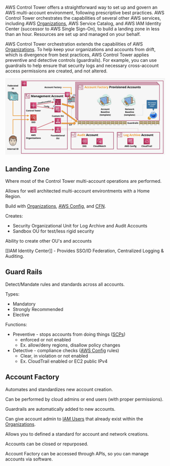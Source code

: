 AWS Control Tower offers a straightforward way to set up and govern an AWS multi-account environment, following prescriptive best practices. AWS Control Tower orchestrates the capabilities of several other AWS services, including AWS [Organizations](Organizations.md), AWS Service Catalog, and AWS IAM Identity Center (successor to AWS Single Sign-On), to build a landing zone in less than an hour. Resources are set up and managed on your behalf.

AWS Control Tower orchestration extends the capabilities of AWS [Organizations](Organizations.md). To help keep your organizations and accounts from drift, which is divergence from best practices, AWS Control Tower applies preventive and detective controls (guardrails).
For example, you can use guardrails to help ensure that security logs and necessary cross-account access permissions are created, and not altered.

![Pasted image 20250209134108.png](_atts/Pasted%20image%2020250209134108.png)
## Landing Zone
Where most of the Control Tower multi-account operations are performed.

Allows for well architected multi-account environtments with a Home Region.

Build with [Organizations](Organizations.md), [AWS Config](../../Messages-Logs/AWS%20Config.md), and [CFN](../../Compute/CFN/CFN.md).

Creates:
- Security Organizational Unit for Log Archive and Audit Accounts
- Sandbox OU for test/less rigid security

Ability to create other OU's and accounts

[[IAM Identity Center]] - Provides SSO/ID Federation, Centralized Logging & Auditing.

## Guard Rails
Detect/Mandate rules and standards across all accounts.

Types:
- Mandatory
- Strongly Recommended
- Elective

Functions:
- Preventive - stops accounts from doing things ([SCPs](SCPs.md))
	- enforced or not enabled
	- Ex. allow/deny regions, disallow policy changes
- Detective - compliance checks ([AWS Config](../../Messages-Logs/AWS%20Config.md) rules)
	- Clear, in violation or not enabled
	- Ex. CloudTrail enabled or EC2 public IPv4

## Account Factory
Automates and standardizes new account creation.

Can be performed by cloud admins or end users (with proper permissions).

Guardrails are automatically added to new accounts.

Can give account admin to [IAM Users](IAM%20Users.md) that already exist within the [Organizations](Organizations.md).

Allows you to defined a standard for account and network creations.

Accounts can be closed or repurposed.

Account Factory can be accessed through APIs, so you can manage accounts via software.

